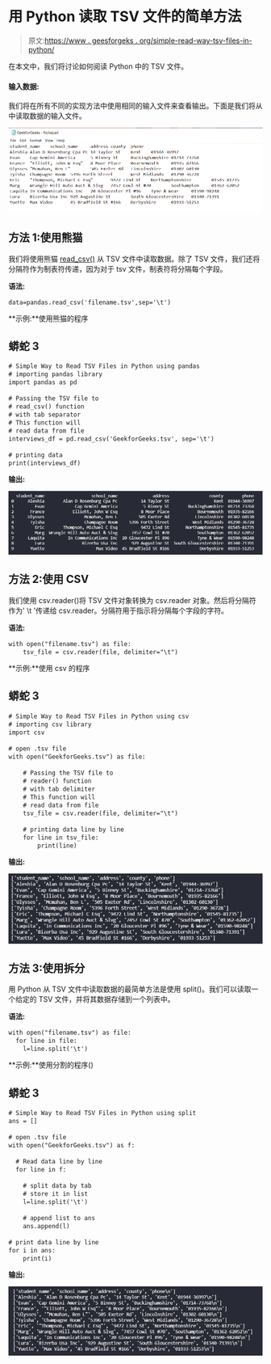 # 用 Python 读取 TSV 文件的简单方法

> 原文:[https://www . geesforgeks . org/simple-read-way-tsv-files-in-python/](https://www.geeksforgeeks.org/simple-ways-to-read-tsv-files-in-python/)

在本文中，我们将讨论如何阅读 Python 中的 TSV 文件。

#### 输入数据:

我们将在所有不同的实现方法中使用相同的输入文件来查看输出。下面是我们将从中读取数据的输入文件。

![](img/9395bc0b4feab84d17a2a987f37a5c39.png)

## 方法 1:使用熊猫

我们将使用熊猫 [read_csv()](https://www.geeksforgeeks.org/python-read-csv-using-pandas-read_csv/) 从 TSV 文件中读取数据。除了 TSV 文件，我们还将分隔符作为制表符传递，因为对于 tsv 文件，制表符将分隔每个字段。

**语法:**

```
data=pandas.read_csv('filename.tsv',sep='\t')
```

**示例:**使用熊猫的程序

## 蟒蛇 3

```
# Simple Way to Read TSV Files in Python using pandas
# importing pandas library
import pandas as pd

# Passing the TSV file to
# read_csv() function
# with tab separator
# This function will
# read data from file
interviews_df = pd.read_csv('GeekforGeeks.tsv', sep='\t')

# printing data
print(interviews_df)
```

**输出:**

![](img/8d7f1edc08442125eee7e29b75c4cd54.png)

## 方法 2:使用 CSV

我们使用 csv.reader()将 TSV 文件对象转换为 csv.reader 对象。然后将分隔符作为' \t '传递给 csv.reader。分隔符用于指示将分隔每个字段的字符。

**语法:**

```
with open("filename.tsv") as file:
    tsv_file = csv.reader(file, delimiter="\t")
```

**示例:**使用 csv 的程序

## 蟒蛇 3

```
# Simple Way to Read TSV Files in Python using csv
# importing csv library
import csv

# open .tsv file
with open("GeekforGeeks.tsv") as file:

    # Passing the TSV file to 
    # reader() function
    # with tab delimiter
    # This function will
    # read data from file
    tsv_file = csv.reader(file, delimiter="\t")

    # printing data line by line
    for line in tsv_file:
        print(line)
```

**输出:**

![](img/75f7b1b0eeddf4d3019850009307a580.png)

## 方法 3:使用拆分

用 Python 从 TSV 文件中读取数据的最简单方法是使用 split()。我们可以读取一个给定的 TSV 文件，并将其数据存储到一个列表中。

**语法:**

```
with open("filename.tsv") as file:
  for line in file:
    l=line.split('\t')
```

**示例:**使用分割的程序()

## 蟒蛇 3

```
# Simple Way to Read TSV Files in Python using split
ans = []

# open .tsv file
with open("GeekforGeeks.tsv") as f:

  # Read data line by line
  for line in f:

    # split data by tab
    # store it in list
    l=line.split('\t')

    # append list to ans
    ans.append(l)

# print data line by line
for i in ans:
    print(i)
```

**输出:**

![](img/0fb946c8629379488e0c2bdca0460586.png)